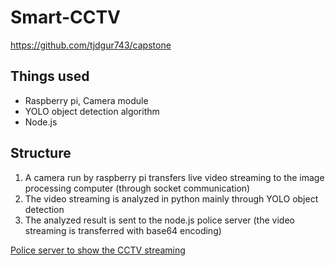 # Smart-CCTV
https://github.com/tjdgur743/capstone

## Things used
* Raspberry pi, Camera module
* YOLO object detection algorithm
* Node.js

## Structure
1. A camera run by raspberry pi transfers live video streaming to the image processing computer (through socket communication)
2. The video streaming is analyzed in python mainly through YOLO object detection
3. The analyzed result is sent to the node.js police server (the video streaming is transferred with base64 encoding)

[Police server to show the CCTV streaming](https://github.com/vacu9708/Smart-CCTV/tree/main/police%20server)

